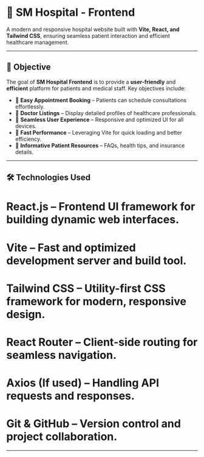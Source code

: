 # 🏥 SM Hospital - Frontend  

A modern and responsive hospital website built with **Vite, React, and Tailwind CSS**, ensuring seamless patient interaction and efficient healthcare management.

---

## 🎯 Objective  

The goal of **SM Hospital Frontend** is to provide a **user-friendly** and **efficient** platform for patients and medical staff. Key objectives include:  

- 📌 **Easy Appointment Booking** – Patients can schedule consultations effortlessly.  
- 📌 **Doctor Listings** – Display detailed profiles of healthcare professionals.  
- 📌 **Seamless User Experience** – Responsive and optimized UI for all devices.  
- 📌 **Fast Performance** – Leveraging Vite for quick loading and better efficiency.  
- 📌 **Informative Patient Resources** – FAQs, health tips, and insurance details.  

---

## 🛠 Technologies Used  

# React.js – Frontend UI framework for building dynamic web interfaces.
# Vite – Fast and optimized development server and build tool.
# Tailwind CSS – Utility-first CSS framework for modern, responsive design.
# React Router – Client-side routing for seamless navigation.
# Axios (If used) – Handling API requests and responses.
# Git & GitHub – Version control and project collaboration.

---

